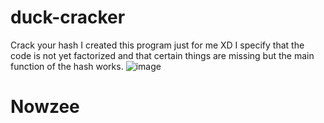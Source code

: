 # duck-cracker
Crack your hash
I created this program just for me XD
I specify that the code is not yet factorized and that certain things are missing but the main function of the hash works.
![image](https://github.com/nowzee/duck-cracker/assets/95884098/6e0eff29-abe6-4a34-b5bf-a501c69b8c77)


# Nowzee
